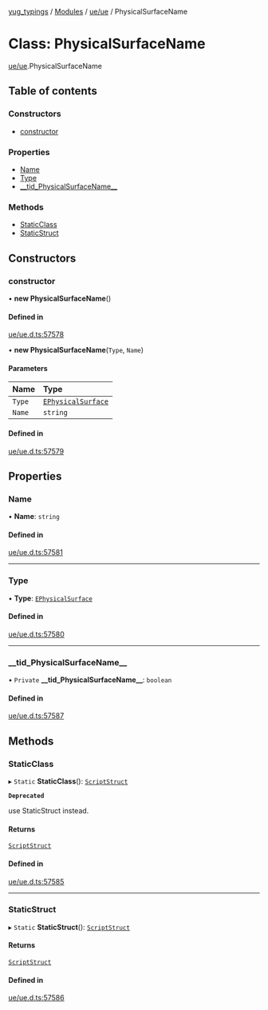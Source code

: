 [yug_typings](../README.md) / [Modules](../modules.md) / [ue/ue](../modules/ue_ue.md) / PhysicalSurfaceName

# Class: PhysicalSurfaceName

[ue/ue](../modules/ue_ue.md).PhysicalSurfaceName

## Table of contents

### Constructors

- [constructor](ue_ue.PhysicalSurfaceName.md#constructor)

### Properties

- [Name](ue_ue.PhysicalSurfaceName.md#name)
- [Type](ue_ue.PhysicalSurfaceName.md#type)
- [\_\_tid\_PhysicalSurfaceName\_\_](ue_ue.PhysicalSurfaceName.md#__tid_physicalsurfacename__)

### Methods

- [StaticClass](ue_ue.PhysicalSurfaceName.md#staticclass)
- [StaticStruct](ue_ue.PhysicalSurfaceName.md#staticstruct)

## Constructors

### constructor

• **new PhysicalSurfaceName**()

#### Defined in

[ue/ue.d.ts:57578](https://github.com/YugMetaverse/yug_typings/blob/25cad34/ue/ue.d.ts#L57578)

• **new PhysicalSurfaceName**(`Type`, `Name`)

#### Parameters

| Name | Type |
| :------ | :------ |
| `Type` | [`EPhysicalSurface`](../enums/ue_ue.EPhysicalSurface.md) |
| `Name` | `string` |

#### Defined in

[ue/ue.d.ts:57579](https://github.com/YugMetaverse/yug_typings/blob/25cad34/ue/ue.d.ts#L57579)

## Properties

### Name

• **Name**: `string`

#### Defined in

[ue/ue.d.ts:57581](https://github.com/YugMetaverse/yug_typings/blob/25cad34/ue/ue.d.ts#L57581)

___

### Type

• **Type**: [`EPhysicalSurface`](../enums/ue_ue.EPhysicalSurface.md)

#### Defined in

[ue/ue.d.ts:57580](https://github.com/YugMetaverse/yug_typings/blob/25cad34/ue/ue.d.ts#L57580)

___

### \_\_tid\_PhysicalSurfaceName\_\_

• `Private` **\_\_tid\_PhysicalSurfaceName\_\_**: `boolean`

#### Defined in

[ue/ue.d.ts:57587](https://github.com/YugMetaverse/yug_typings/blob/25cad34/ue/ue.d.ts#L57587)

## Methods

### StaticClass

▸ `Static` **StaticClass**(): [`ScriptStruct`](ue_ue.ScriptStruct.md)

**`Deprecated`**

use StaticStruct instead.

#### Returns

[`ScriptStruct`](ue_ue.ScriptStruct.md)

#### Defined in

[ue/ue.d.ts:57585](https://github.com/YugMetaverse/yug_typings/blob/25cad34/ue/ue.d.ts#L57585)

___

### StaticStruct

▸ `Static` **StaticStruct**(): [`ScriptStruct`](ue_ue.ScriptStruct.md)

#### Returns

[`ScriptStruct`](ue_ue.ScriptStruct.md)

#### Defined in

[ue/ue.d.ts:57586](https://github.com/YugMetaverse/yug_typings/blob/25cad34/ue/ue.d.ts#L57586)
